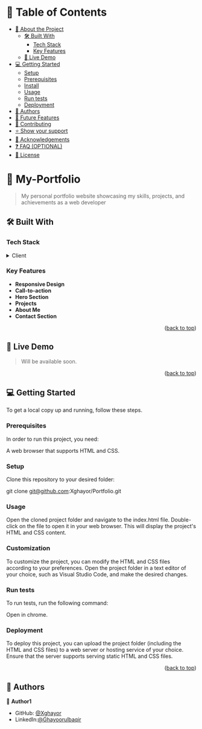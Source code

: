 # 📗 Table of Contents

- [📖 About the Project](#about-project)
  - [🛠 Built With](#built-with)
    - [Tech Stack](#tech-stack)
    - [Key Features](#key-features)
  - [🚀 Live Demo](#live-demo)
- [💻 Getting Started](#getting-started)
  - [Setup](#setup)
  - [Prerequisites](#prerequisites)
  - [Install](#install)
  - [Usage](#usage)
  - [Run tests](#run-tests)
  - [Deployment](#deployment)
- [👥 Authors](#authors)
- [🔭 Future Features](#future-features)
- [🤝 Contributing](#contributing)
- [⭐️ Show your support](#support)
- [🙏 Acknowledgements](#acknowledgements)
- [❓ FAQ (OPTIONAL)](#faq)
- [📝 License](#license)

<!-- PROJECT DESCRIPTION -->

# 📖 My-Portfolio <a name="about-project"></a>

> My personal portfolio website showcasing my skills, projects, and achievements as a web developer


## 🛠 Built With <a name="built-with"></a>

### Tech Stack <a name="tech-stack"></a>

> 

<details>
  <summary>Client</summary>
  <ul>
    <li><a href="#">HTML</a></li>
    <li><a href="#">CSS</a></li>
  </ul>
</details>


<!-- Features -->

### Key Features <a name="key-features"></a>


- **Responsive Design**
- **Call-to-action**
- **Hero Section**
- **Projects**
- **About Me**
- **Contact Section**

<p align="right">(<a href="#readme-top">back to top</a>)</p>

<!-- LIVE DEMO -->

## 🚀 Live Demo <a name="live-demo"></a>

> Will be available soon.


<p align="right">(<a href="#readme-top">back to top</a>)</p>

<!-- GETTING STARTED -->

## 💻 Getting Started <a name="getting-started"></a>



To get a local copy up and running, follow these steps.

### Prerequisites


In order to run this project, you need:

A web browser that supports HTML and CSS.

### Setup

Clone this repository to your desired folder:

git clone git@github.com:Xghayor/Portfolio.git


### Usage
Open the cloned project folder and navigate to the index.html file. Double-click on the file to open it in your web browser. This will display the project's HTML and CSS content.


### Customization
To customize the project, you can modify the HTML and CSS files according to your preferences. Open the project folder in a text editor of your choice, such as Visual Studio Code, and make the desired changes.


### Run tests

To run tests, run the following command:

Open in chrome.

### Deployment

To deploy this project, you can upload the project folder (including the HTML and CSS files) to a web server or hosting service of your choice. Ensure that the server supports serving static HTML and CSS files.

<p align="right">(<a href="#readme-top">back to top</a>)</p>

<!-- AUTHORS -->

## 👥 Authors <a name="authors"></a>


👤 **Author1**

- GitHub: [@Xghayor](https://github.com/Xghayor)
- LinkedIn:[@Ghayoorulbaqir](https://www.linkedin.com/in/ghayoorulbaqir/)
